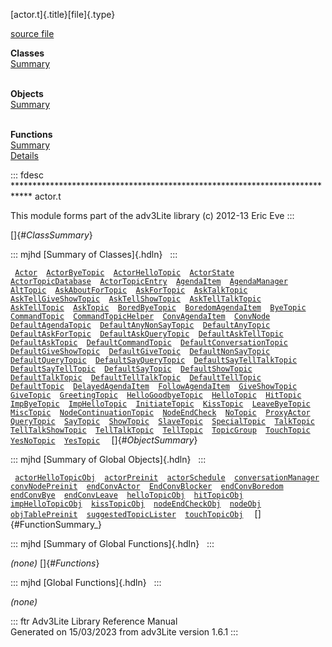 [actor.t]{.title}[file]{.type}

[source file](../source/actor.t.html)

**Classes**\
[Summary](#_ClassSummary_)\
 

**Objects**\
[Summary](#_ObjectSummary_)\
 

**Functions**\
[Summary](#_FunctionSummary_)\
[Details](#_Functions_)

::: fdesc
\*\*\*\*\*\*\*\*\*\*\*\*\*\*\*\*\*\*\*\*\*\*\*\*\*\*\*\*\*\*\*\*\*\*\*\*\*\*\*\*\*\*\*\*\*\*\*\*\*\*\*\*\*\*\*\*\*\*\*\*\*\*\*\*\*\*\*\*\*\*\*\*\*\*\*\*
actor.t

This module forms part of the adv3Lite library (c) 2012-13 Eric Eve
:::

[]{#_ClassSummary_}

::: mjhd
[Summary of Classes]{.hdln}  
:::

` `[`Actor`](../object/Actor.html)`  `[`ActorByeTopic`](../object/ActorByeTopic.html)`  `[`ActorHelloTopic`](../object/ActorHelloTopic.html)`  `[`ActorState`](../object/ActorState.html)`  `[`ActorTopicDatabase`](../object/ActorTopicDatabase.html)`  `[`ActorTopicEntry`](../object/ActorTopicEntry.html)`  `[`AgendaItem`](../object/AgendaItem.html)`  `[`AgendaManager`](../object/AgendaManager.html)`  `[`AltTopic`](../object/AltTopic.html)`  `[`AskAboutForTopic`](../object/AskAboutForTopic.html)`  `[`AskForTopic`](../object/AskForTopic.html)`  `[`AskTalkTopic`](../object/AskTalkTopic.html)`  `[`AskTellGiveShowTopic`](../object/AskTellGiveShowTopic.html)`  `[`AskTellShowTopic`](../object/AskTellShowTopic.html)`  `[`AskTellTalkTopic`](../object/AskTellTalkTopic.html)`  `[`AskTellTopic`](../object/AskTellTopic.html)`  `[`AskTopic`](../object/AskTopic.html)`  `[`BoredByeTopic`](../object/BoredByeTopic.html)`  `[`BoredomAgendaItem`](../object/BoredomAgendaItem.html)`  `[`ByeTopic`](../object/ByeTopic.html)`  `[`CommandTopic`](../object/CommandTopic.html)`  `[`CommandTopicHelper`](../object/CommandTopicHelper.html)`  `[`ConvAgendaItem`](../object/ConvAgendaItem.html)`  `[`ConvNode`](../object/ConvNode.html)`  `[`DefaultAgendaTopic`](../object/DefaultAgendaTopic.html)`  `[`DefaultAnyNonSayTopic`](../object/DefaultAnyNonSayTopic.html)`  `[`DefaultAnyTopic`](../object/DefaultAnyTopic.html)`  `[`DefaultAskForTopic`](../object/DefaultAskForTopic.html)`  `[`DefaultAskQueryTopic`](../object/DefaultAskQueryTopic.html)`  `[`DefaultAskTellTopic`](../object/DefaultAskTellTopic.html)`  `[`DefaultAskTopic`](../object/DefaultAskTopic.html)`  `[`DefaultCommandTopic`](../object/DefaultCommandTopic.html)`  `[`DefaultConversationTopic`](../object/DefaultConversationTopic.html)`  `[`DefaultGiveShowTopic`](../object/DefaultGiveShowTopic.html)`  `[`DefaultGiveTopic`](../object/DefaultGiveTopic.html)`  `[`DefaultNonSayTopic`](../object/DefaultNonSayTopic.html)`  `[`DefaultQueryTopic`](../object/DefaultQueryTopic.html)`  `[`DefaultSayQueryTopic`](../object/DefaultSayQueryTopic.html)`  `[`DefaultSayTellTalkTopic`](../object/DefaultSayTellTalkTopic.html)`  `[`DefaultSayTellTopic`](../object/DefaultSayTellTopic.html)`  `[`DefaultSayTopic`](../object/DefaultSayTopic.html)`  `[`DefaultShowTopic`](../object/DefaultShowTopic.html)`  `[`DefaultTalkTopic`](../object/DefaultTalkTopic.html)`  `[`DefaultTellTalkTopic`](../object/DefaultTellTalkTopic.html)`  `[`DefaultTellTopic`](../object/DefaultTellTopic.html)`  `[`DefaultTopic`](../object/DefaultTopic.html)`  `[`DelayedAgendaItem`](../object/DelayedAgendaItem.html)`  `[`FollowAgendaItem`](../object/FollowAgendaItem.html)`  `[`GiveShowTopic`](../object/GiveShowTopic.html)`  `[`GiveTopic`](../object/GiveTopic.html)`  `[`GreetingTopic`](../object/GreetingTopic.html)`  `[`HelloGoodbyeTopic`](../object/HelloGoodbyeTopic.html)`  `[`HelloTopic`](../object/HelloTopic.html)`  `[`HitTopic`](../object/HitTopic.html)`  `[`ImpByeTopic`](../object/ImpByeTopic.html)`  `[`ImpHelloTopic`](../object/ImpHelloTopic.html)`  `[`InitiateTopic`](../object/InitiateTopic.html)`  `[`KissTopic`](../object/KissTopic.html)`  `[`LeaveByeTopic`](../object/LeaveByeTopic.html)`  `[`MiscTopic`](../object/MiscTopic.html)`  `[`NodeContinuationTopic`](../object/NodeContinuationTopic.html)`  `[`NodeEndCheck`](../object/NodeEndCheck.html)`  `[`NoTopic`](../object/NoTopic.html)`  `[`ProxyActor`](../object/ProxyActor.html)`  `[`QueryTopic`](../object/QueryTopic.html)`  `[`SayTopic`](../object/SayTopic.html)`  `[`ShowTopic`](../object/ShowTopic.html)`  `[`SlaveTopic`](../object/SlaveTopic.html)`  `[`SpecialTopic`](../object/SpecialTopic.html)`  `[`TalkTopic`](../object/TalkTopic.html)`  `[`TellTalkShowTopic`](../object/TellTalkShowTopic.html)`  `[`TellTalkTopic`](../object/TellTalkTopic.html)`  `[`TellTopic`](../object/TellTopic.html)`  `[`TopicGroup`](../object/TopicGroup.html)`  `[`TouchTopic`](../object/TouchTopic.html)`  `[`YesNoTopic`](../object/YesNoTopic.html)`  `[`YesTopic`](../object/YesTopic.html)`  `
[]{#_ObjectSummary_}

::: mjhd
[Summary of Global Objects]{.hdln}  
:::

` `[`actorHelloTopicObj`](../object/actorHelloTopicObj.html)`  `[`actorPreinit`](../object/actorPreinit.html)`  `[`actorSchedule`](../object/actorSchedule.html)`  `[`conversationManager`](../object/conversationManager.html)`  `[`convNodePreinit`](../object/convNodePreinit.html)`  `[`endConvActor`](../object/endConvActor.html)`  `[`EndConvBlocker`](../object/EndConvBlocker.html)`  `[`endConvBoredom`](../object/endConvBoredom.html)`  `[`endConvBye`](../object/endConvBye.html)`  `[`endConvLeave`](../object/endConvLeave.html)`  `[`helloTopicObj`](../object/helloTopicObj.html)`  `[`hitTopicObj`](../object/hitTopicObj.html)`  `[`impHelloTopicObj`](../object/impHelloTopicObj.html)`  `[`kissTopicObj`](../object/kissTopicObj.html)`  `[`nodeEndCheckObj`](../object/nodeEndCheckObj.html)`  `[`nodeObj`](../object/nodeObj.html)`  `[`objTablePreinit`](../object/objTablePreinit.html)`  `[`suggestedTopicLister`](../object/suggestedTopicLister.html)`  `[`touchTopicObj`](../object/touchTopicObj.html)`  `
[]{#FunctionSummary_}

::: mjhd
[Summary of Global Functions]{.hdln}  
:::

*(none)* []{#_Functions_}

::: mjhd
[Global Functions]{.hdln}  
:::

*(none)*

::: ftr
Adv3Lite Library Reference Manual\
Generated on 15/03/2023 from adv3Lite version 1.6.1
:::
